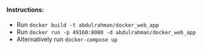 #### Instructions:

- Run `docker build -t abdulrahman/docker_web_app`
- Run `docker run -p 49160:8080 -d abdulrahman/docker_web_app`
- Alternatively run `docker-compose up`
